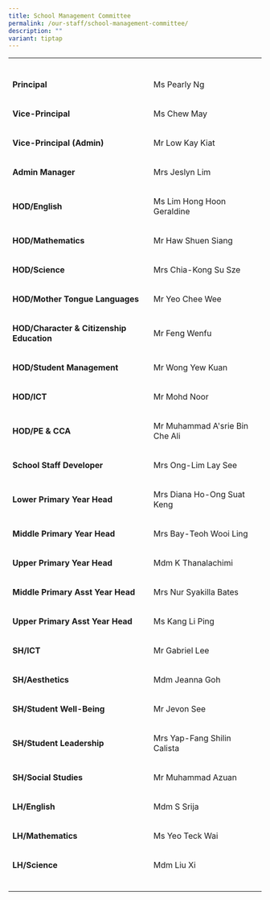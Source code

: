 ```yaml
---
title: School Management Committee
permalink: /our-staff/school-management-committee/
description: ""
variant: tiptap
---
```

<table style="minWidth: 50px">
<colgroup>
<col>
<col>
</colgroup>
<tbody>
<tr>
<th rowspan="1" colspan="1">
<p></p>
</th>
<th rowspan="1" colspan="1">
<p></p>
</th>
</tr>
<tr>
<td rowspan="1" colspan="1">
<p><strong>Principal</strong>
</p>
</td>
<td rowspan="1" colspan="1">
<p>Ms Pearly Ng</p>
</td>
</tr>
<tr>
<td rowspan="1" colspan="1">
<p><strong>Vice-Principal</strong>
</p>
</td>
<td rowspan="1" colspan="1">
<p>Ms Chew May</p>
</td>
</tr>
<tr>
<td rowspan="1" colspan="1">
<p><strong>Vice-Principal (Admin)</strong>
</p>
</td>
<td rowspan="1" colspan="1">
<p>Mr Low Kay Kiat</p>
</td>
</tr>
<tr>
<td rowspan="1" colspan="1">
<p><strong>Admin Manager</strong>
</p>
</td>
<td rowspan="1" colspan="1">
<p>Mrs Jeslyn Lim</p>
</td>
</tr>
<tr>
<td rowspan="1" colspan="1">
<p><strong>HOD/English</strong>
</p>
</td>
<td rowspan="1" colspan="1">
<p>Ms Lim Hong Hoon Geraldine</p>
</td>
</tr>
<tr>
<td rowspan="1" colspan="1">
<p><strong>HOD/Mathematics</strong>
</p>
</td>
<td rowspan="1" colspan="1">
<p>Mr Haw Shuen Siang</p>
</td>
</tr>
<tr>
<td rowspan="1" colspan="1">
<p><strong>HOD/Science</strong>
</p>
</td>
<td rowspan="1" colspan="1">
<p>Mrs Chia-Kong Su Sze</p>
</td>
</tr>
<tr>
<td rowspan="1" colspan="1">
<p><strong>HOD/Mother Tongue Languages</strong>
</p>
</td>
<td rowspan="1" colspan="1">
<p>Mr Yeo Chee Wee</p>
</td>
</tr>
<tr>
<td rowspan="1" colspan="1">
<p><strong>HOD/Character &amp; Citizenship Education</strong>
</p>
</td>
<td rowspan="1" colspan="1">
<p>Mr Feng Wenfu</p>
</td>
</tr>
<tr>
<td rowspan="1" colspan="1">
<p><strong>HOD/Student Management</strong>
</p>
</td>
<td rowspan="1" colspan="1">
<p>Mr Wong Yew Kuan</p>
</td>
</tr>
<tr>
<td rowspan="1" colspan="1">
<p><strong>HOD/ICT</strong>
</p>
</td>
<td rowspan="1" colspan="1">
<p>Mr Mohd Noor</p>
</td>
</tr>
<tr>
<td rowspan="1" colspan="1">
<p><strong>HOD/PE &amp; CCA</strong>
</p>
</td>
<td rowspan="1" colspan="1">
<p>Mr Muhammad A'srie Bin Che Ali</p>
</td>
</tr>
<tr>
<td rowspan="1" colspan="1">
<p><strong>School Staff Developer</strong>
</p>
</td>
<td rowspan="1" colspan="1">
<p>Mrs Ong-Lim Lay See</p>
</td>
</tr>
<tr>
<td rowspan="1" colspan="1">
<p><strong>Lower Primary Year Head</strong>
</p>
</td>
<td rowspan="1" colspan="1">
<p>Mrs Diana Ho-Ong Suat Keng</p>
</td>
</tr>
<tr>
<td rowspan="1" colspan="1">
<p><strong>Middle Primary Year Head</strong>
</p>
</td>
<td rowspan="1" colspan="1">
<p>Mrs Bay-Teoh Wooi Ling</p>
</td>
</tr>
<tr>
<td rowspan="1" colspan="1">
<p><strong>Upper Primary Year Head</strong>
</p>
</td>
<td rowspan="1" colspan="1">
<p>Mdm K Thanalachimi</p>
</td>
</tr>
<tr>
<td rowspan="1" colspan="1">
<p><strong>Middle Primary Asst Year Head</strong>
</p>
</td>
<td rowspan="1" colspan="1">
<p>Mrs Nur Syakilla Bates</p>
</td>
</tr>
<tr>
<td rowspan="1" colspan="1">
<p><strong>Upper Primary Asst Year Head</strong>
</p>
</td>
<td rowspan="1" colspan="1">
<p>Ms Kang Li Ping</p>
</td>
</tr>
<tr>
<td rowspan="1" colspan="1">
<p><strong>SH/ICT</strong>
</p>
</td>
<td rowspan="1" colspan="1">
<p>Mr Gabriel Lee</p>
</td>
</tr>
<tr>
<td rowspan="1" colspan="1">
<p><strong>SH/Aesthetics</strong>
</p>
</td>
<td rowspan="1" colspan="1">
<p>Mdm Jeanna Goh</p>
</td>
</tr>
<tr>
<td rowspan="1" colspan="1">
<p><strong>SH/Student Well-Being</strong>
</p>
</td>
<td rowspan="1" colspan="1">
<p>Mr Jevon See</p>
</td>
</tr>
<tr>
<td rowspan="1" colspan="1">
<p><strong>SH/Student Leadership</strong>
</p>
</td>
<td rowspan="1" colspan="1">
<p>Mrs Yap-Fang Shilin Calista</p>
</td>
</tr>
<tr>
<td rowspan="1" colspan="1">
<p><strong>SH/Social Studies</strong>
</p>
</td>
<td rowspan="1" colspan="1">
<p>Mr Muhammad Azuan</p>
</td>
</tr>
<tr>
<td rowspan="1" colspan="1">
<p><strong>LH/English</strong>
</p>
</td>
<td rowspan="1" colspan="1">
<p>Mdm S Srija</p>
</td>
</tr>
<tr>
<td rowspan="1" colspan="1">
<p><strong>LH/Mathematics</strong>
</p>
</td>
<td rowspan="1" colspan="1">
<p>Ms Yeo Teck Wai</p>
</td>
</tr>
<tr>
<td rowspan="1" colspan="1">
<p><strong>LH/Science</strong>
</p>
</td>
<td rowspan="1" colspan="1">
<p>Mdm Liu Xi</p>
</td>
</tr>
<tr>
<td rowspan="1" colspan="1">
<p></p>
</td>
<td rowspan="1" colspan="1">
<p></p>
</td>
</tr>
</tbody>
</table>
<p></p>